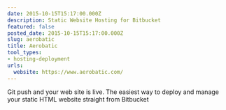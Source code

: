 ```yaml
---
date: 2015-10-15T15:17:00.000Z
description: Static Website Hosting for Bitbucket
featured: false
posted_date: 2015-10-15T15:17:00.000Z
slug: aerobatic
title: Aerobatic
tool_types:
- hosting-deployment
urls:
  website: https://www.aerobatic.com/
---
```


Git push and your web site is live. The easiest way to deploy and manage your static HTML website straight from Bitbucket
